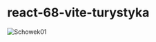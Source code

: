 # react-68-vite-turystyka

![Schowek01](https://user-images.githubusercontent.com/61388692/227806840-827af437-3935-43d6-b66b-4e640aa23306.jpg)
